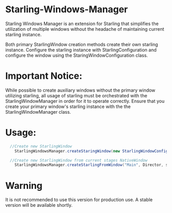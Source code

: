# Starling-Windows-Manager
Starling Windows Manager is an extension for Starling that simplifies the utilization of multiple windows without the headache of maintaining current starling instance.

Both primary StarlingWindow creation methods create their own starling instance. Configure the starling instance with StarlingConfiguration and configure the window using the StaringWindowConfiguration class.

# Important Notice: 
While possible to create auxiliary windows without the primary window utilizing starling, all usage of starling must be orchestrated with the StarlingWindowManager in order for it to operate correctly. Ensure that you create your primary window's starling instance with the the StarlingWindowManager class.

# Usage:
```actionscript
  //Create new StarlingWindow
	StarlingWindowsManager.createStaringWindow(new StarlingWindowConfiguration(new StarlingConfiguration("Main")).start();

  //Create new StarlingWindow from current stages NativeWindow
	StarlingWindowsManager.createStarlingFromWindow("Main", Director, stage.nativeWindow).start();

```
# Warning
It is not recommended to use this version for production use. A stable version will be available shortly.

